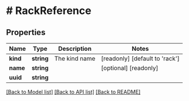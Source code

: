 # # RackReference

## Properties

Name | Type | Description | Notes
------------ | ------------- | ------------- | -------------
**kind** | **string** | The kind name | [readonly] [default to 'rack']
**name** | **string** |  | [optional] [readonly]
**uuid** | **string** |  |

[[Back to Model list]](../../README.md#models) [[Back to API list]](../../README.md#endpoints) [[Back to README]](../../README.md)
